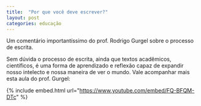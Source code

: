 ```yaml
---
title:  "Por que você deve escrever?"
layout: post
categories: educação
---
```


Um comentário importantíssimo do prof. Rodrigo Gurgel sobre o processo de escrita.  


Sem dúvida o processo de escrita, ainda que textos acadêmicos, científicos, é uma forma de aprendizado e reflexão capaz de expandir nosso intelecto e nossa maneira de ver o mundo. Vale acompanhar mais esta aula do prof. Gurgel:

{% include embed.html url="https://www.youtube.com/embed/FQ-BFQM-DTc" %}
